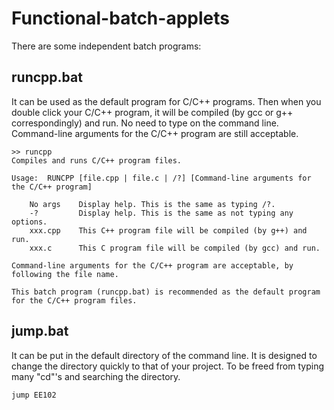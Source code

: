 # Functional-batch-applets
There are some independent batch programs:
## runcpp.bat
It can be used as the default program for C/C++ programs.
Then when you double click your C/C++ program, it will be compiled (by gcc or g++ correspondingly) and run.
No need to type on the command line.
Command-line arguments for the C/C++ program are still acceptable. 

    >> runcpp
    Compiles and runs C/C++ program files.

    Usage:  RUNCPP [file.cpp | file.c | /?] [Command-line arguments for the C/C++ program]

        No args    Display help. This is the same as typing /?.
        -?         Display help. This is the same as not typing any options.
        xxx.cpp    This C++ program file will be compiled (by g++) and run.
        xxx.c      This C program file will be compiled (by gcc) and run.

    Command-line arguments for the C/C++ program are acceptable, by following the file name.
    
    This batch program (runcpp.bat) is recommended as the default program for the C/C++ program files.
## jump.bat
It can be put in the default directory of the command line.
It is designed to change the directory quickly to that of your project.
To be freed from typing many "cd"'s and searching the directory.
```bat
jump EE102
```
